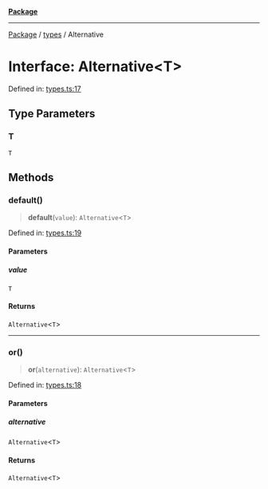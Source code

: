 [**Package**](../../README.md)

***

[Package](../../modules.md) / [types](../README.md) / Alternative

# Interface: Alternative\<T\>

Defined in: [types.ts:17](https://github.com/AlexXanderGrib/monads-io/blob/d65e47796764202dffd7314b61c2ea9cedbb26e8/src/types.ts#L17)

## Type Parameters

### T

`T`

## Methods

### default()

> **default**(`value`): `Alternative`\<`T`\>

Defined in: [types.ts:19](https://github.com/AlexXanderGrib/monads-io/blob/d65e47796764202dffd7314b61c2ea9cedbb26e8/src/types.ts#L19)

#### Parameters

##### value

`T`

#### Returns

`Alternative`\<`T`\>

***

### or()

> **or**(`alternative`): `Alternative`\<`T`\>

Defined in: [types.ts:18](https://github.com/AlexXanderGrib/monads-io/blob/d65e47796764202dffd7314b61c2ea9cedbb26e8/src/types.ts#L18)

#### Parameters

##### alternative

`Alternative`\<`T`\>

#### Returns

`Alternative`\<`T`\>
